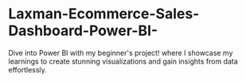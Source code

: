 # Laxman-Ecommerce-Sales-Dashboard-Power-BI-
Dive into Power BI with my beginner's project! where I showcase my learnings to create stunning visualizations and gain insights from data effortlessly. 
